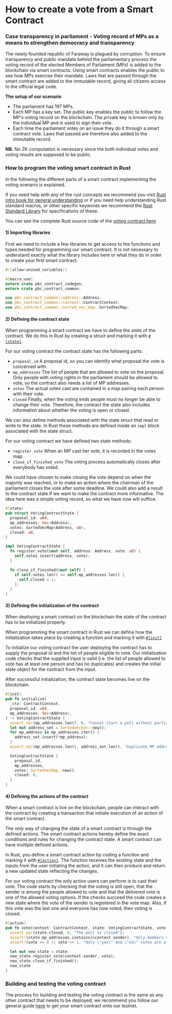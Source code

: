 # How to create a vote from a Smart Contract

### Case transparency in parliament - Voting record of MPs as a means to strengthen democracy and transparency <a href="#case-transparency-in-parliament-voting-record-of-mps-as-a-means-to-strengthen-democracy-and-transpar" id="case-transparency-in-parliament-voting-record-of-mps-as-a-means-to-strengthen-democracy-and-transpar"></a>

The newly founded republic of Faraway is plagued by corruption. To ensure transparency and public mandate behind the parliamentary process the voting record of the elected Members of Parliament (MPs) is added to the blockchain via smart contracts. Using smart contracts enables the public to see how MPs exercise their mandate. Laws that are passed through the smart contract are added to the immutable record, giving all citizens access to the official legal code.

**The setup of our scenario**

* The parliament has 197 MPs.
* Each MP has a key set. The public key enables the public to follow the MP's voting record on the blockchain. The private key is known only by the individual MP and is used to sign their vote.
* Each time the parliament votes on an issue they do it through a smart contract vote. Laws that passed are therefore also added to the immutable record.

**NB.** No ZK computation is necessary since the both individual votes and voting results are supposed to be public.

### How to program the voting smart contract in Rust <a href="#how-to-program-the-voting-smart-contract-in-rust" id="how-to-program-the-voting-smart-contract-in-rust"></a>

In the following the different parts of a smart contract implementing the voting scenario is explained.

If you need help with any of the rust concepts we recommend you visit [Rust intro book for general understanding](https://doc.rust-lang.org/std/index.html) or if you need help understanding Rust standard macros, or other specific keywords we recommend the [Rust Standard Library](https://doc.rust-lang.org/std/index.html) for specifications of these.

You can see the complete Rust source code of the [voting contract here](https://gitlab.com/partisiablockchain/language/example-contracts/-/blob/main/voting/src/lib.rs)

#### 1) Importing libraries <a href="#id-1-importing-libraries" id="id-1-importing-libraries"></a>

First we need to include a few libraries to get access to the functions and types needed for programming our smart contract. It is not necessary to understand exactly what the library includes here or what they do in order to create your first smart contract.

```rust
#![allow(unused_variables)]

#[macro_use]
extern crate pbc_contract_codegen;
extern crate pbc_contract_common;

use pbc_contract_common::address::Address;
use pbc_contract_common::context::ContractContext;
use pbc_contract_common::sorted_vec_map::SortedVecMap;
```

#### 2) Defining the contract state <a href="#id-2-defining-the-contract-state" id="id-2-defining-the-contract-state"></a>

When programming a smart contract we have to define the _state_ of the contract. We do this in Rust by creating a struct and marking it with [`#[state]`](https://partisiablockchain.gitlab.io/language/contract-sdk/pbc_contract_codegen/attr.state.html).

For our voting contract the contract state has the following parts:

* `proposal_id` A proposal id, so you can identify what proposal the vote is concerned with.
* `mp_addresses` The list of people that are allowed to vote on the proposal. Only people with voting rights in the parliament should be allowed to vote, so the contract also needs a list of MP addresses.
* `votes` The actual votes cast are contained in a map pairing each person with their vote.
* `closed` Finally, when the voting ends people must no longer be able to change their vote. Therefore, the contract the state also includes information about whether the voting is open or closed.

We can also define methods associated with the state struct that read or write to the state. In Rust these methods are defined inside an `impl` block associated with the state struct.

For our voting contract we have defined two state methods:

* `register_vote` When an MP cast her vote, it is recorded in the votes map.
* `close_if_finished_vote` The voting process automatically closes after everybody has voted.

We could have chosen to make closing the vote depend on when the majority was reached, or to make an action where the chairman of the parliament closes the vote after some deadline. We could also add a result to the contract state if we want to make the contract more informative. The idea here was a simple voting record, so what we have now will suffice.

```rust
#[state]
pub struct VotingContractState {
  proposal_id: u64,
  mp_addresses: Vec<Address>,
  votes: SortedVecMap<Address, u8>,
  closed: u8,
}

impl VotingContractState {
  fn register_vote(&mut self, address: Address, vote: u8) {
    self.votes.insert(address, vote);
  }

  fn close_if_finished(&mut self) {
    if self.votes.len() == self.mp_addresses.len() {
      self.closed = 1;
    };
  }
}
```

#### 3) Defining the initialization of the contract <a href="#id-3-defining-the-initialization-of-the-contract" id="id-3-defining-the-initialization-of-the-contract"></a>

When deploying a smart contract on the blockchain the state of the contract has to be initialized properly.

When programming the smart contract in Rust we can define how the initialization takes place by creating a function and marking it with [`#[init]`](https://partisiablockchain.gitlab.io/language/contract-sdk/pbc_contract_codegen/attr.init.html)

To initialize our voting contract the user deploying the contract has to supply the proposal id and the list of people eligible to vote. Our initialization code checks that the supplied input is valid (i.e. the list of people allowed to vote has at least one person and has no duplicates) and creates the initial state object for the contract from the input.

After successful initialization, the contract state becomes live on the blockchain.

```rust
#[init]
pub fn initialize(
  _ctx: ContractContext,
  proposal_id: u64,
  mp_addresses: Vec<Address>,
) -> VotingContractState {
  assert_ne!(mp_addresses.len(), 0, "Cannot start a poll without parliament members");
  let mut address_set = SortedVecSet::new();
  for mp_address in mp_addresses.iter() {
    address_set.insert(*mp_address);
  }
  assert_eq!(mp_addresses.len(), address_set.len(), "Duplicate MP address in input");

  VotingContractState {
    proposal_id,
    mp_addresses,
    votes: SortedVecMap::new(),
    closed: 0,
  }
}
```

#### 4) Defining the actions of the contract <a href="#id-4-defining-the-actions-of-the-contract" id="id-4-defining-the-actions-of-the-contract"></a>

When a smart contract is live on the blockchain, people can interact with the contract by creating a transaction that initiate execution of an _action_ of the smart contract.

The only way of changing the state of a smart contract is through the defined actions. The smart contract actions hereby define the exact conditions and rules for changing the contract state. A smart contract can have multiple defined actions.

In Rust, you define a smart contract action by coding a function and marking it with [`#[action]`](https://partisiablockchain.gitlab.io/language/contract-sdk/pbc_contract_codegen/attr.action.html). The function receives the existing state and the inputs from the user initiating the action, and it can then produce and return a new updated state reflecting the changes.

For our voting contract the only action users can perform is to cast their vote. The code starts by checking that the voting is still open, that the sender is among the people allowed to vote and that the delivered vote is one of the allowed voting options. If the checks succeed the code creates a new state where the vote of the sender is registered in the vote map. Also, if this vote was the last one and everyone has now voted, then voting is closed.

```rust
#[action]
pub fn vote(context: ContractContext, state: VotingContractState, vote: u8) -> VotingContractState {
  assert_eq!(state.closed, 0, "The poll is closed");
  assert!(state.mp_addresses.contains(&context.sender), "Only members of the parliament can vote");
  assert!(vote == 0 || vote == 1, "Only \"yes\" and \"no\" votes are allowed");

  let mut new_state = state;
  new_state.register_vote(context.sender, vote);
  new_state.close_if_finished();
  new_state
}
```

### Building and testing the voting contract <a href="#building-and-testing-the-voting-contract" id="building-and-testing-the-voting-contract"></a>

The process for building and testing the voting contract is the same as any other contract that needs to be deployed, we recommend you follow our general guide [here](https://partisiablockchain.gitlab.io/documentation/smart-contracts/compile-and-deploy-contracts.html) to get your smart contract onto our testnet.
